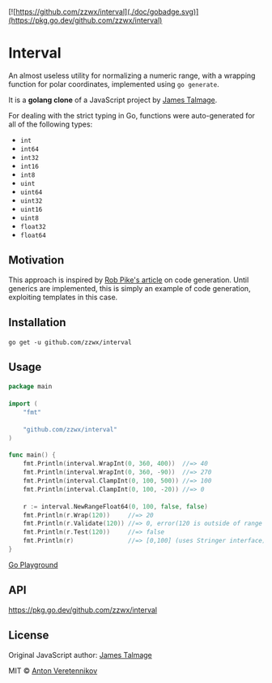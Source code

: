 [![https://github.com/zzwx/interval](./doc/gobadge.svg)](https://pkg.go.dev/github.com/zzwx/interval)

# Interval

An almost useless utility for normalizing a numeric range, with a wrapping function for polar coordinates, implemented using `go generate`.

It is a **golang clone** of a JavaScript project by [James Talmage](https://github.com/jamestalmage/normalize-range).

For dealing with the strict typing in Go, functions were auto-generated for all of the following types:

* `int`
* `int64`
* `int32`
* `int16`
* `int8`
* `uint`
* `uint64`
* `uint32`
* `uint16`
* `uint8`
* `float32`
* `float64`

## Motivation

This approach is inspired by [Rob Pike's article](https://blog.golang.org/generate) on code generation. Until generics are implemented, this is simply an example of code generation, exploiting templates in this case.

## Installation

```
go get -u github.com/zzwx/interval
```

## Usage

```go
package main

import (
	"fmt"

	"github.com/zzwx/interval"
)

func main() {
	fmt.Println(interval.WrapInt(0, 360, 400))  //=> 40
	fmt.Println(interval.WrapInt(0, 360, -90))  //=> 270
	fmt.Println(interval.ClampInt(0, 100, 500)) //=> 100
	fmt.Println(interval.ClampInt(0, 100, -20)) //=> 0

	r := interval.NewRangeFloat64(0, 100, false, false)
	fmt.Println(r.Wrap(120))     //=> 20
	fmt.Println(r.Validate(120)) //=> 0, error(120 is outside of range [0,100])
	fmt.Println(r.Test(120))     //=> false
	fmt.Println(r)               //=> [0,100] (uses Stringer interface)
}
```

[Go Playground](https://play.golang.org/p/c_cqte_YoAe)

## API

https://pkg.go.dev/github.com/zzwx/interval

## License

Original JavaScript author: [James Talmage](https://github.com/jamestalmage/normalize-range)

MIT © [Anton Veretennikov](https://github.com/zzwx)
